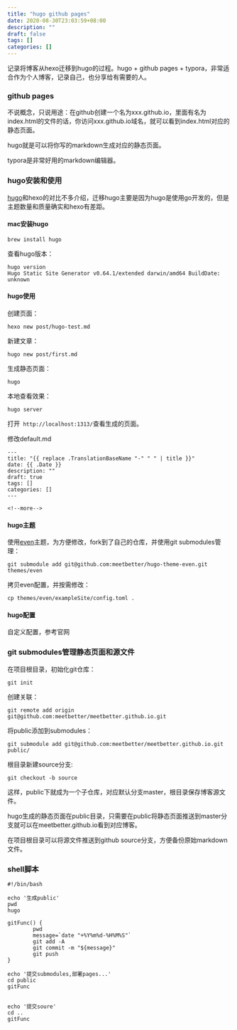 ```yaml
---
title: "hugo github pages"
date: 2020-08-30T23:03:59+08:00
description: ""
draft: false
tags: []
categories: []
---
```




记录将博客从hexo迁移到hugo的过程。hugo + github pages + typora，非常适合作为个人博客，记录自己，也分享给有需要的人。

<!--more-->



### github pages

不说概念，只说用途：在github创建一个名为xxx.github.io，里面有名为index.html的文件的话，你访问xxx.github.io域名，就可以看到index.html对应的静态页面。

hugo就是可以将你写的markdown生成对应的静态页面。

typora是非常好用的markdown编辑器。

### hugo安装和使用

[hugo](https://gohugo.io/)和hexo的对比不多介绍，迁移hugo主要是因为hugo是使用go开发的，但是主题数量和质量确实和hexo有差距。

#### mac安装hugo

```
brew install hugo
```

查看hugo版本：

```
hugo version
Hugo Static Site Generator v0.64.1/extended darwin/amd64 BuildDate: unknown
```

#### hugo使用

创建页面：

```
hexo new post/hugo-test.md
```

新建文章：

```
hugo new post/first.md
```

生成静态页面：

```
hugo
```

本地查看效果：

```
hugo server
```

打开` http://localhost:1313/`查看生成的页面。



修改default.md

```
---
title: "{{ replace .TranslationBaseName "-" " " | title }}"
date: {{ .Date }}
description: ""
draft: true
tags: []
categories: []
---

<!--more-->
```



#### hugo主题

使用[even]()主题，为方便修改，fork到了自己的仓库，并使用git submodules管理：

```
git submodule add git@github.com:meetbetter/hugo-theme-even.git themes/even
```

拷贝even配置，并按需修改：

```
cp themes/even/exampleSite/config.toml .
```

#### hugo配置

自定义配置，参考官网

### git submodules管理静态页面和源文件

在项目根目录，初始化git仓库：

```
git init
```

创建关联：

```
git remote add origin git@github.com:meetbetter/meetbetter.github.io.git
```

将public添加到submodules：

```
git submodule add git@github.com:meetbetter/meetbetter.github.io.git public/
```

根目录新建source分支:

```
git checkout -b source
```

这样，public下就成为一个子仓库，对应默认分支master，根目录保存博客源文件。

hugo生成的静态页面在public目录，只需要在public将静态页面推送到master分支就可以在meetbetter.github.io看到对应博客。

在项目根目录可以将源文件推送到github source分支，方便备份原始markdown文件。

### shell脚本

```shell
#!/bin/bash

echo '生成public'
pwd
hugo

gitFunc() {
        pwd
        message=`date "+%Y%m%d-%H%M%S"`
        git add -A
        git commit -m "${message}"
        git push
}

echo '提交submodules,部署pages...'
cd public
gitFunc


echo '提交soure'
cd ..
gitFunc
```


